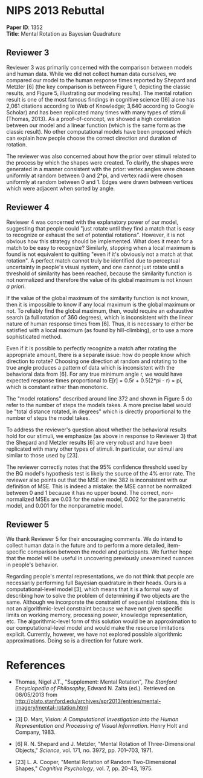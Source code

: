 # NIPS 2013 Rebuttal

**Paper ID**: 1352  
**Title**: Mental Rotation as Bayesian Quadrature

## Reviewer 3

Reviewer 3 was primarily concerned with the comparison between models
and human data. While we did not collect human data ourselves, we
compared our model to the human response times reported by Shepard and
Metzler [6] (the key comparison is between Figure 1, depicting the
classic results, and Figure 5, illustrating our modeling results).
The mental rotation result is one of the most famous findings in
cognitive science ([6] alone has 2,061 citations according to Web of
Knowledge; 3,640 according to Google Scholar) and has been replicated
many times with many types of stimuli (Thomas, 2013). As a
proof-of-concept, we showed a high correlation between our model and a
linear function (which is the same form as the classic result).  No
other computational models have been proposed which can explain how
people choose the correct direction and duration of rotation.

The reviewer was also concerned about how the prior over stimuli
related to the process by which the shapes were created. To clarify,
the shapes were generated in a manner consistent with the prior:
vertex angles were chosen uniformly at random between 0 and 2*pi, and
vertex radii were chosen uniformly at random between 0 and 1.  Edges
were drawn between vertices which were adjacent when sorted by angle.

## Reviewer 4

Reviewer 4 was concerned with the explanatory power of our model,
suggesting that people could "just rotate until they find a match that
is easy to recognize or exhaust the set of potential
rotations". However, it is not obvious how this strategy should be
implemented. What does it mean for a match to be easy to recognize?
Similarly, stopping when a local maximum is found is not equivalent to
quitting "even if it's obviously not a match at that rotation".  A
perfect match cannot truly be identified due to perceptual uncertainty
in people's visual system, and one cannot just rotate until a
threshold of similarity has been reached, because the similarity
function is not normalized and therefore the value of its global
maximum is not known *a priori*.

If the value of the global maximum of the similarity function is not
known, then it is impossible to know if any local maximum is the
global maximum or not. To reliably find the global maximum, then,
would require an exhaustive search (a full rotation of 360 degrees),
which is inconsistent with the linear nature of human response times
from [6]. Thus, it is necessary to either be satisfied with a local
maximum (as found by hill-climbing), or to use a more sophisticated
method.

Even if it is possible to perfectly recognize a match after rotating
the appropriate amount, there is a separate issue: how do people know
which direction to rotate? Choosing one direction at random and
rotating to the true angle produces a pattern of data which is
inconsistent with the behavioral data from [6]. For any true minimum
angle r, we would have expected response times proportional to E[r] =
0.5r + 0.5(2*pi - r) = pi, which is constant rather than monotonic.

The "model rotations" described around line 372 and shown in Figure 5
do refer to the number of steps the models takes. A more precise label
would be "total distance rotated, in degrees" which is directly
proportional to the number of steps the model takes.

To address the reviewer's question about whether the behavioral
results hold for our stimuli, we emphasize (as above in response to
Reviewer 3) that the Shepard and Metzler results [6] are very robust
and have been replicated with many other types of stimuli. In
particular, our stimuli are similar to those used by [23].

The reviewer correctly notes that the 95% confidence threshold used by
the BQ model's hypothesis test is likely the source of the 4% error
rate. The reviewer also points out that the MSE on line 382 is
inconsistent with our definition of MSE. This is indeed a mistake: the
MSE cannot be normalized between 0 and 1 because it has no upper
bound. The correct, non-normalized MSEs are 0.03 for the naive model,
0.002 for the parametric model, and 0.001 for the nonparametric model.

## Reviewer 5

We thank Reviewer 5 for their encouraging comments. We do intend to
collect human data in the future and to perform a more detailed,
item-specific comparison between the model and participants. We
further hope that the model will be useful in uncovering previously
unexamined nuances in people's behavior.

Regarding people's mental representations, we do not think that people
are necessarily performing full Bayesian quadrature in their
heads. Ours is a computational-level model [3], which means that it is
a formal way of describing how to solve the problem of determining if
two objects are the same. Although we incorporate the constraint of
sequential rotations, this is not an algorithmic-level constraint
because we have not given specific limits on working memory,
processing power, knowledge representation, etc. The algorithmic-level
form of this solution would be an approximation to our
computational-level model and would make the resource limitations
explicit. Currently, however, we have not explored possible
algorithmic approximations. Doing so is a direction for future work.

# References

* Thomas, Nigel J.T., "Supplement: Mental Rotation", *The Stanford
  Encyclopedia of Philosophy*, Edward N. Zalta (ed.). Retrieved on
  08/05/2013 from
  http://plato.stanford.edu/archives/spr2013/entries/mental-imagery/mental-rotation.html

* [3] D. Marr, *Vision: A Computational Investigation into the Human
  Representation and Processing of Visual Information*. Henry Holt and
  Company, 1983.

* [6] R. N. Shepard and J. Metzler, "Mental Rotation of
  Three-Dimensional Objects," *Science*, vol. 171, no. 3972,
  pp. 701–703, 1971.

* [23] L. A. Cooper, "Mental Rotation of Random Two-Dimensional
  Shapes," *Cognitive Psychology*, vol. 7, pp. 20-43, 1975.
